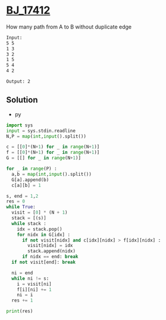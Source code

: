# [BJ_17412](https://acmicpc.net/problem/17412)

How many path from A to B without duplicate edge

```txt
Input:
5 5
1 3
3 2
1 5
5 4
4 2

Output: 2
```

## Solution

* py

```py
import sys
input = sys.stdin.readline
N,P = map(int,input().split())

c = [[0]*(N+1) for _ in range(N+1)]
f = [[0]*(N+1) for _ in range(N+1)]
G = [[] for _ in range(N+1)]

for _ in range(P) :
  a,b = map(int,input().split())
  G[a].append(b)
  c[a][b] = 1

s, end = 1,2
res = 0
while True:
  visit = [0] * (N + 1)
  stack = [(s)]
  while stack :
    idx = stack.pop()
    for nidx in G[idx] :
      if not visit[nidx] and c[idx][nidx] > f[idx][nidx] :
        visit[nidx] = idx
        stack.append(nidx)
      if nidx == end: break
  if not visit[end]: break

  ni = end
  while ni != s:
    i = visit[ni]
    f[i][ni] += 1
    ni = i
  res += 1

print(res)
```
